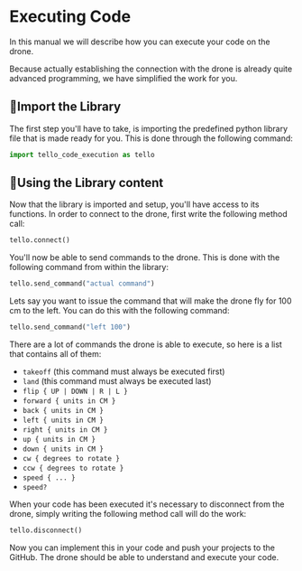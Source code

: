 # Executing Code

In this manual we will describe how you can execute your code on the drone.

Because actually establishing the connection with the drone is already quite advanced programming, we have simplified the work for you. 

## :closed_book:Import the Library

The first step you'll have to take, is importing the predefined python library file that is made ready for you.  This is done through the following command:

```python
import tello_code_execution as tello
```

## :open_file_folder:Using the Library content

Now that the library is imported and setup, you'll have access to its functions. In order to connect to the drone, first write the following method call:

```python
tello.connect()
```

You'll now be able to send commands to the drone. This is done with the following command from within the library:

```python
tello.send_command("actual command")
```

Lets say you want to issue the command that will make the drone fly for 100 cm to the left. You can do this with the following command:

```python
tello.send_command("left 100")
```
There are a lot of commands the drone is able to execute, so here is a list that contains all of them:

  - ```takeoff``` (this command must always be executed first)
  - ```land``` (this command must always be executed last)
  - ```flip { UP | DOWN | R | L }```
  - ```forward { units in CM }```
  - ```back { units in CM }```
  - ```left { units in CM }```
  - ```right { units in CM }```
  - ```up { units in CM }```
  - ```down { units in CM }```
  - ```cw { degrees to rotate }```
  - ```ccw { degrees to rotate }```
  - ```speed { ... }```
  - ```speed?```

When your code has been executed it's necessary to disconnect from the drone, simply writing the following method call will do the work:

```python
tello.disconnect()
```

Now you can implement this in your code and push your projects to the GitHub. The drone should be able to understand and execute your code. 

